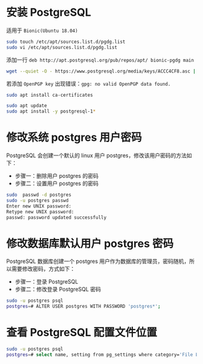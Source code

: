 # 安装 PostgreSQL

适用于 `Bionic(Ubuntu 18.04)`

``` Bash
sudo touch /etc/apt/sources.list.d/pgdg.list
sudo vi /etc/apt/sources.list.d/pgdg.list
```

添加一行 `deb http://apt.postgresql.org/pub/repos/apt/ bionic-pgdg main`

``` Bash
wget --quiet -O - https://www.postgresql.org/media/keys/ACCC4CF8.asc | sudo apt-key add -
```

若添加 `OpenPGP key` 出现错误：`gpg: no valid OpenPGP data found.`

``` Bash
sudo apt install ca-certificates

sudo apt update
sudo apt install -y postgresql-1*
```

# 修改系统 postgres 用户密码

PostgreSQL 会创建一个默认的 linux 用户 postgres，修改该用户密码的方法如下：

- 步骤一：删除用户 postgres 的密码
- 步骤二：设置用户 postgres 的密码

``` Bash
sudo  passwd -d postgres
sudo -u postgres passwd
Enter new UNIX password:
Retype new UNIX password:
passwd: password updated successfully
```
 
# 修改数据库默认用户 postgres 密码

PostgreSQL 数据库创建一个 postgres 用户作为数据库的管理员，密码随机，所以需要修改密码，方式如下：

- 步骤一：登录 PostgreSQL
- 步骤二：修改登录 PostgreSQL 密码

``` Bash
sudo -u postgres psql
postgres=# ALTER USER postgres WITH PASSWORD 'postgres*';
```

# 查看 PostgreSQL 配置文件位置

``` Bash
sudo -u postgres psql
postgres=# select name, setting from pg_settings where category='File Locations';
```
